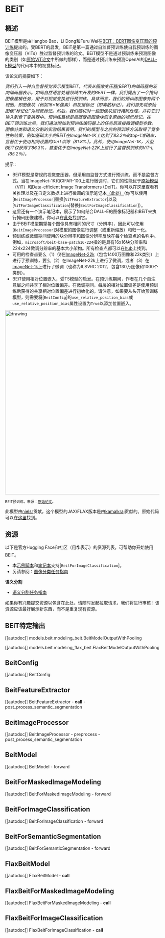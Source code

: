 <!--版权所有2021年The HuggingFace团队。保留所有权利。

根据Apache许可证第2.0版（“许可证”）许可，除非遵守许可证，否则不得使用此文件。你可以在以下位置获取许可证的副本http://www.apache.org/licenses/LICENSE-2.0

除非适用法律要求或书面同意，软件根据许可证的条款分发，
<dl>”基于“AS IS” BASIS的，没有明示或暗示的任何保证或条件，
包括但不限于关于特定用途无侵权，权利或适销性的保证或条件
以及具体规定或与许可证附带的限制有关的法律文件。

⚠️请注意，此文件为Markdown格式，但包含特定于我们的文档生成器（类似于MDX）的语法，可能无法在Markdown查看器中正确呈现。-->

# BEiT

## 概述

BEiT模型是由Hangbo Bao，Li Dong和Furu Wei在[BEiT：BERT图像变压器的预训练](https://arxiv.org/abs/2106.08254)提出的。受BERT的启发，BEiT是第一篇通过自监督预训练使自我预训练的图像变压器（ViTs）胜过监督预训练的论文。BEiT模型不是通过预训练来预测图像的类别（如[原始ViT论文](https://arxiv.org/abs/2010.11929)中所做的那样），而是通过预训练来预测OpenAI的[DALL-E模型](https://arxiv.org/abs/2102.12092)的代码本中的视觉标记。

该论文的摘要如下：

*我们引入一种自监督视觉表示模型BEiT，代表从图像变压器(BERT)的编码器的双向编码器表示。如同自然语言处理领域中开发的BERT一样，我们提出了一个掩码图像建模任务，用于对视觉变换进行预训练。具体而言，我们的预训练图像有两个视图，即图像块（例如16×16像素）和视觉标记（即离散标记）。我们首先将原始图像“标记化”为视觉标记。然后，我们随机对一些图像块进行掩码处理，并将它们输入到骨干变换器中。预训练目标是根据受损图像块恢复原始的视觉标记。在BEiT预训练之后，我们通过附加到预训练编码器上的任务层直接微调模型参数。图像分类和语义分割的实验结果表明，我们的模型与之前的预训练方法取得了竞争性的结果，例如基础大小的BEiT在ImageNet-1K上达到了83.2％的top-1准确率，显著优于使用相同设置的DeiT训练（81.8%）。此外，使用ImageNet-1K，大型BEiT仅获得了86.3%，甚至优于在ImageNet-22K上进行了监督预训练的ViT-L（85.2％）。*

提示：

- BEiT模型是常规的视觉变压器，但采用自监督方式进行预训练，而不是监督方式。当在ImageNet-1K和CIFAR-100上进行微调时，它们的性能优于[原始模型（ViT）](vit)和[Data-efficient Image Transformers (DeiT)](deit)。你可以在这里查看有关推理以及在自定义数据上进行微调的演示笔记本[（此处）](https://github.com/NielsRogge/Transformers-Tutorials/tree/master/VisionTransformer)（你可以使用[`BeitImageProcessor`]替换[`ViTFeatureExtractor`]以及[`ViTForImageClassification`]替换[`BeitForImageClassification`]）。
- 这里还有一个演示笔记本，展示了如何结合DALL-E的图像标记器和BEiT来执行掩码图像建模。你可以在[此处](https://github.com/NielsRogge/Transformers-Tutorials/tree/master/BEiT)找到它。
- 由于BEiT模型期望每个图像具有相同的尺寸（分辨率），因此可以使用[`BeitImageProcessor`]对模型的图像进行调整（或重新缩放）和归一化。
- 预训练或微调期间使用的块分辨率和图像分辨率反映在每个检查点的名称中。例如，`microsoft/beit-base-patch16-224`指的是具有16x16块分辨率和224x224微调分辨率的基本大小架构。所有检查点都可以在[hub](https://huggingface.co/models?search=microsoft/beit)上找到。
- 可用的检查点要么（1）仅在[ImageNet-22k](http://www.image-net.org/)（包含1400万图像和22k类别）上进行了预训练，要么（2）在ImageNet-22k上进行了微调，或者（3）在[ImageNet-1k](http://www.image-net.org/challenges/LSVRC/2012/)上进行了微调（也称为ILSVRC 2012，包含130万图像和1000个类别）。
- BEiT使用相对位置嵌入，受T5模型的启发。在预训练期间，作者在几个自注意层之间共享了相对位置偏差。在微调期间，每层的相对位置偏差是使用预训练后获得的共享相对位置偏差进行初始化的。请注意，如果要从头开始预训练模型，则需要将[`BeitConfig`]的`use_relative_position_bias`或`use_relative_position_bias`属性设置为`True`以添加位置嵌入。

<img src="https://huggingface.co/datasets/huggingface/documentation-images/resolve/main/transformers/model_doc/beit_architecture.jpg"
alt="drawing" width="600"/>

<small> BEiT预训练。来源：[原始论文](https://arxiv.org/abs/2106.08254)。</small>

此模型由[nielsr](https://huggingface.co/nielsr)贡献。这个模型的JAX/FLAX版本是由[kamalkraj](https://huggingface.co/kamalkraj)贡献的。原始代码可以在[这里](https://github.com/microsoft/unilm/tree/master/beit)找到。

## 资源

以下是官方Hugging Face和社区（用🌎表示）的资源列表，可帮助你开始使用BEiT。

<PipelineTag pipeline="image-classification"/>

- 本[示例脚本](https://github.com/huggingface/transformers/tree/main/examples/pytorch/image-classification)和[笔记本](https://colab.research.google.com/github/huggingface/notebooks/blob/main/examples/image_classification.ipynb)支持[`BeitForImageClassification`]。
- 另请参阅：[图像分类任务指南](../tasks/image_classification)

**语义分割**
- [语义分割任务指南](../tasks/semantic_segmentation)

如果你有兴趣提交资源以包含在此处，请随时发起拉取请求，我们将进行审核！该资源应该最好展示新东西，而不是重复现有资源。

## BEiT特定输出

[[autodoc]] models.beit.modeling_beit.BeitModelOutputWithPooling

[[autodoc]] models.beit.modeling_flax_beit.FlaxBeitModelOutputWithPooling

## BeitConfig

[[autodoc]] BeitConfig

## BeitFeatureExtractor

[[autodoc]] BeitFeatureExtractor
    - __call__
    - post_process_semantic_segmentation

## BeitImageProcessor

[[autodoc]] BeitImageProcessor
    - preprocess
    - post_process_semantic_segmentation

## BeitModel

[[autodoc]] BeitModel
    - forward

## BeitForMaskedImageModeling

[[autodoc]] BeitForMaskedImageModeling
    - forward

## BeitForImageClassification

[[autodoc]] BeitForImageClassification
    - forward

## BeitForSemanticSegmentation

[[autodoc]] BeitForSemanticSegmentation
    - forward

## FlaxBeitModel

[[autodoc]] FlaxBeitModel
    - __call__

## FlaxBeitForMaskedImageModeling

[[autodoc]] FlaxBeitForMaskedImageModeling
    - __call__

## FlaxBeitForImageClassification

[[autodoc]] FlaxBeitForImageClassification
    - __call__